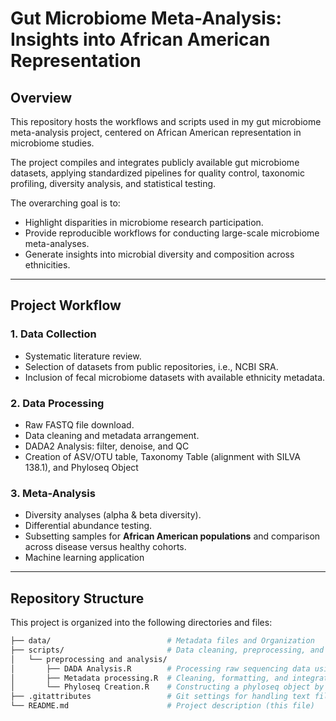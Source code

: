 # Gut Microbiome Meta-Analysis: Insights into African American Representation  

## Overview  
This repository hosts the workflows and scripts used in my gut microbiome meta-analysis project, centered on African American representation in microbiome studies.  

The project compiles and integrates publicly available gut microbiome datasets, applying standardized pipelines for quality control, taxonomic profiling, diversity analysis, and statistical testing.  

The overarching goal is to:  
- Highlight disparities in microbiome research participation.  
- Provide reproducible workflows for conducting large-scale microbiome meta-analyses.  
- Generate insights into microbial diversity and composition across ethnicities.  

---

## Project Workflow  

### 1. Data Collection  
- Systematic literature review.  
- Selection of datasets from public repositories, i.e., NCBI SRA.  
- Inclusion of fecal microbiome datasets with available ethnicity metadata.  

### 2. Data Processing  
- Raw FASTQ file download.
- Data cleaning and metadata arrangement.
- DADA2 Analysis: filter, denoise, and QC  
- Creation of ASV/OTU table, Taxonomy Table (alignment with SILVA 138.1), and Phyloseq Object   

### 3. Meta-Analysis  
- Diversity analyses (alpha & beta diversity).  
- Differential abundance testing.  
- Subsetting samples for **African American populations** and comparison across disease versus healthy cohorts.  
- Machine learning application  

---

## Repository Structure  

This project is organized into the following directories and files:  

```bash
├── data/                          # Metadata files and Organization
├── scripts/                       # Data cleaning, preprocessing, and analysis scripts  
│   └── preprocessing and analysis/  
│       ├── DADA Analysis.R        # Processing raw sequencing data using DADA2 (QC, denoising, chimera removal, ASV table generation)  
│       ├── Metadata processing.R  # Cleaning, formatting, and integrating microbiome sample metadata  
│       └── Phyloseq Creation.R    # Constructing a phyloseq object by combining ASV tables, taxonomy, and metadata  
├── .gitattributes                 # Git settings for handling text files/line endings  
└── README.md                      # Project description (this file)  
